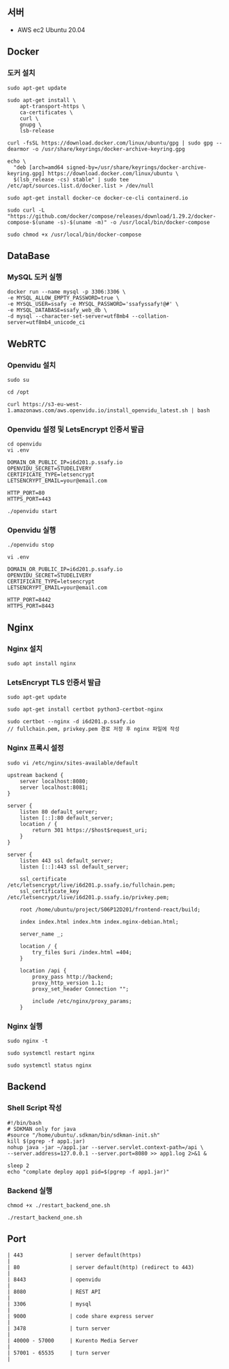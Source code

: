 ## 서버

- AWS ec2 Ubuntu 20.04

## Docker

### 도커 설치

```
sudo apt-get update

sudo apt-get install \
    apt-transport-https \
    ca-certificates \
    curl \
    gnupg \
    lsb-release

curl -fsSL https://download.docker.com/linux/ubuntu/gpg | sudo gpg --dearmor -o /usr/share/keyrings/docker-archive-keyring.gpg

echo \
  "deb [arch=amd64 signed-by=/usr/share/keyrings/docker-archive-keyring.gpg] https://download.docker.com/linux/ubuntu \
  $(lsb_release -cs) stable" | sudo tee /etc/apt/sources.list.d/docker.list > /dev/null

sudo apt-get install docker-ce docker-ce-cli containerd.io

sudo curl -L "https://github.com/docker/compose/releases/download/1.29.2/docker-compose-$(uname -s)-$(uname -m)" -o /usr/local/bin/docker-compose

sudo chmod +x /usr/local/bin/docker-compose
```

## DataBase

### MySQL 도커 실행

```
docker run --name mysql -p 3306:3306 \
-e MYSQL_ALLOW_EMPTY_PASSWORD=true \
-e MYSQL_USER=ssafy -e MYSQL_PASSWORD='ssafyssafy!@#' \
-e MYSQL_DATABASE=ssafy_web_db \
-d mysql --character-set-server=utf8mb4 --collation-server=utf8mb4_unicode_ci
```

## WebRTC

### Openvidu 설치

```
sudo su

cd /opt

curl https://s3-eu-west-1.amazonaws.com/aws.openvidu.io/install_openvidu_latest.sh | bash

```

### Openvidu 설정 및 LetsEncrypt 인증서 발급

```
cd openvidu
vi .env

DOMAIN_OR_PUBLIC_IP=i6d201.p.ssafy.io
OPENVIDU_SECRET=STUDELIVERY
CERTIFICATE_TYPE=letsencrypt
LETSENCRYPT_EMAIL=your@email.com

HTTP_PORT=80
HTTPS_PORT=443

./openvidu start
```

### Openvidu 실행

```
./openvidu stop

vi .env

DOMAIN_OR_PUBLIC_IP=i6d201.p.ssafy.io
OPENVIDU_SECRET=STUDELIVERY
CERTIFICATE_TYPE=letsencrypt
LETSENCRYPT_EMAIL=your@email.com

HTTP_PORT=8442
HTTPS_PORT=8443
```

## Nginx

### Nginx 설치

```
sudo apt install nginx
```

### LetsEncrypt TLS 인증서 발급

```
sudo apt-get update

sudo apt-get install certbot python3-certbot-nginx

sudo certbot --nginx -d i6d201.p.ssafy.io
// fullchain.pem, privkey.pem 경로 저장 후 nginx 파일에 작성
```

### Nginx 프록시 설정

```
sudo vi /etc/nginx/sites-available/default

upstream backend {
    server localhost:8080;
    server localhost:8081;
}

server {
    listen 80 default_server;
    listen [::]:80 default_server;
    location / {
        return 301 https://$host$request_uri;
    }
}

server {
    listen 443 ssl default_server;
    listen [::]:443 ssl default_server;

    ssl_certificate /etc/letsencrypt/live/i6d201.p.ssafy.io/fullchain.pem;
    ssl_certificate_key /etc/letsencrypt/live/i6d201.p.ssafy.io/privkey.pem;

    root /home/ubuntu/project/S06P12D201/frontend-react/build;

    index index.html index.htm index.nginx-debian.html;

    server_name _;

    location / {
        try_files $uri /index.html =404;
    }

    location /api {
        proxy_pass http://backend;
        proxy_http_version 1.1;
        proxy_set_header Connection "";

        include /etc/nginx/proxy_params;
    }
```

### Nginx 실행

```
sudo nginx -t

sudo systemctl restart nginx

sudo systemctl status nginx
```

## Backend

### Shell Script 작성

```
#!/bin/bash
# SDKMAN only for java
#source "/home/ubuntu/.sdkman/bin/sdkman-init.sh"
kill $(pgrep -f app1.jar)
nohup java -jar ~/app1.jar --server.servlet.context-path=/api \
--server.address=127.0.0.1 --server.port=8080 >> app1.log 2>&1 &

sleep 2
echo "complate deploy app1 pid=$(pgrep -f app1.jar)"
```

### Backend 실행

```
chmod +x ./restart_backend_one.sh

./restart_backend_one.sh
```

## Port

    | 443               | server default(https)                                        |
    | 80                | server default(http) (redirect to 443)                       |
    | 8443              | openvidu                                                     |
    | 8080              | REST API                                                     |
    | 3306              | mysql                                                        |
    | 9000              | code share express server                                    |
    | 3478              | turn server                                                  |
    | 40000 - 57000     | Kurento Media Server                                         |
    | 57001 - 65535     | turn server                                                  |

